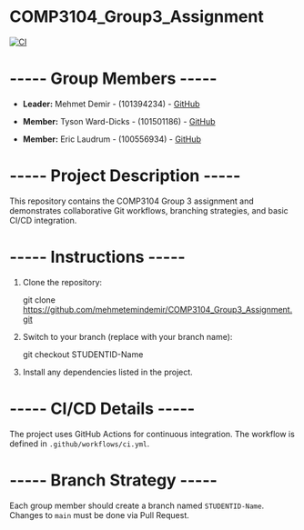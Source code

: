 # COMP3104_Group3_Assignment

[![CI](https://github.com/mehmetemindemir/COMP3104_Group3_Assignment/actions/workflows/ci.yml/badge.svg)](https://github.com/mehmetemindemir/COMP3104_Group3_Assignment/actions/workflows/ci.yml)

# ----- Group Members -----

- **Leader:** Mehmet Demir - (101394234) - [GitHub](https://github.com/mehmetemindemir)

- **Member:** Tyson Ward-Dicks - (101501186) - [GitHub](https://github.com/101501186)

- **Member:** Eric Laudrum - (100556934) - [GitHub](https://github.com/Eric-Laudrum)


# ----- Project Description -----

This repository contains the COMP3104 Group 3 assignment and demonstrates collaborative Git workflows, branching strategies, and basic CI/CD integration.


# ----- Instructions -----

1. Clone the repository:

   git clone https://github.com/mehmetemindemir/COMP3104_Group3_Assignment.git

2. Switch to your branch (replace with your branch name):

   git checkout STUDENTID-Name

3. Install any dependencies listed in the project.


# ----- CI/CD Details -----

The project uses GitHub Actions for continuous integration. The workflow is defined in `.github/workflows/ci.yml`.


# ----- Branch Strategy -----

Each group member should create a branch named `STUDENTID-Name`. Changes to `main` must be done via Pull Request.
